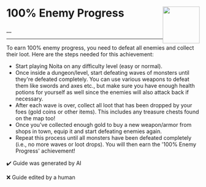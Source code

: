 # 100% Enemy Progress <img style="float: right;" src="https://cdn.cloudflare.steamstatic.com/steamcommunity/public/images/apps/881100/18c76ae26e6cb5c0743863e8e31a45b203ce7fa9.jpg" width="96" height="96">

__

---

To earn 100% enemy progress, you need to defeat all enemies and collect their loot. Here are the steps needed for this achievement:
- Start playing Noita on any difficulty level (easy or normal).
- Once inside a dungeon/level, start defeating waves of monsters until they're defeated completely. You can use various weapons to defeat them like swords and axes etc., but make sure you have enough health potions for yourself as well since the enemies will also attack back if necessary. 
- After each wave is over, collect all loot that has been dropped by your foes (gold coins or other items). This includes any treasure chests found on the map too!
- Once you've collected enough gold to buy a new weapon/armor from shops in town, equip it and start defeating enemies again. 
- Repeat this process until all monsters have been defeated completely (i.e., no more waves or loot drops). You will then earn the '100% Enemy Progress' achievement!


:heavy_check_mark: Guide was generated by AI

:x: Guide edited by a human